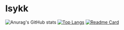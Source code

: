 # lsykk
![Anurag's GitHub stats](https://github-readme-stats.vercel.app/api?username=lsykk&show_icons=true&theme=moltack)
[![Top Langs](https://github-readme-stats.vercel.app/api/top-langs/?username=lsykk&layout=compact)](https://github.com/anuraghazra/github-readme-stats)
[![Readme Card](https://github-readme-stats.vercel.app/api/pin/?username=stacklens&repo=django_blog_tutorial)](https://github.com/anuraghazra/github-readme-stats)
